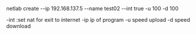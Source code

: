 netlab create --ip 192.168.137.5 --name test02 --int true -u 100 -d 100 

-int :set nat for exit to internet
-ip ip of program
-u speed upload
-d speed download


